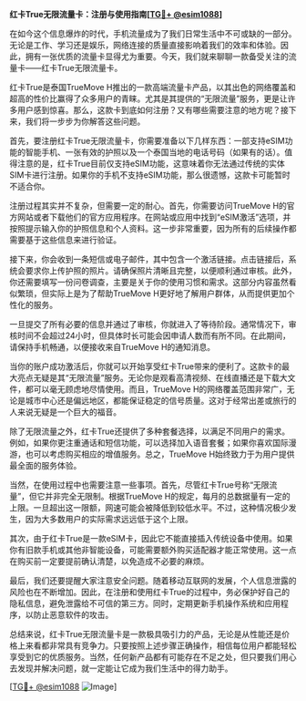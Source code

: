 **红卡True无限流量卡：注册与使用指南[[TG💪+ @esim1088](https://t.me/s/esim1088)]**

在如今这个信息爆炸的时代，手机流量成为了我们日常生活中不可或缺的一部分。无论是工作、学习还是娱乐，网络连接的质量直接影响着我们的效率和体验。因此，拥有一张优质的流量卡显得尤为重要。今天，我们就来聊聊一款备受关注的流量卡——红卡True无限流量卡。

红卡True是泰国TrueMove H推出的一款高端流量卡产品，以其出色的网络覆盖和超高的性价比赢得了众多用户的青睐。尤其是其提供的“无限流量”服务，更是让许多用户感到惊喜。那么，这款卡到底如何注册？又有哪些需要注意的地方呢？接下来，我们将一步步为你解答这些问题。

首先，要注册红卡True无限流量卡，你需要准备以下几样东西：一部支持eSIM功能的智能手机、一张有效的护照以及一个泰国当地的电话号码（如果有的话）。值得注意的是，红卡True目前仅支持eSIM功能，这意味着你无法通过传统的实体SIM卡进行注册。如果你的手机不支持eSIM功能，那么很遗憾，这款卡可能暂时不适合你。

注册过程其实并不复杂，但需要一定的耐心。首先，你需要访问TrueMove H的官方网站或者下载他们的官方应用程序。在网站或应用中找到“eSIM激活”选项，并按照提示输入你的护照信息和个人资料。这一步非常重要，因为所有的后续操作都需要基于这些信息来进行验证。

接下来，你会收到一条短信或电子邮件，其中包含一个激活链接。点击链接后，系统会要求你上传护照的照片。请确保照片清晰且完整，以便顺利通过审核。此外，你还需要填写一份问卷调查，主要是关于你的使用习惯和需求。这部分内容虽然看似繁琐，但实际上是为了帮助TrueMove H更好地了解用户群体，从而提供更加个性化的服务。

一旦提交了所有必要的信息并通过了审核，你就进入了等待阶段。通常情况下，审核时间不会超过24小时，但具体时长可能会因申请人数而有所不同。在此期间，请保持手机畅通，以便接收来自TrueMove H的通知消息。

当你的账户成功激活后，你就可以开始享受红卡True带来的便利了。这款卡的最大亮点无疑是其“无限流量”服务。无论你是观看高清视频、在线直播还是下载大文件，都可以毫无顾虑地尽情使用。而且，TrueMove H的网络覆盖范围非常广，无论是城市中心还是偏远地区，都能保证稳定的信号质量。这对于经常出差或旅行的人来说无疑是一个巨大的福音。

除了无限流量之外，红卡True还提供了多种套餐选择，以满足不同用户的需求。例如，如果你更注重通话和短信功能，可以选择加入语音套餐；如果你喜欢国际漫游，也可以考虑购买相应的增值服务。总之，TrueMove H始终致力于为用户提供最全面的服务体验。

当然，在使用过程中也需要注意一些事项。首先，尽管红卡True号称“无限流量”，但它并非完全无限制。根据TrueMove H的规定，每月的总数据量有一定的上限。一旦超出这一限额，网速可能会被降低到较低水平。不过，这种情况极少发生，因为大多数用户的实际需求远远低于这个上限。

其次，由于红卡True是一款eSIM卡，因此它不能直接插入传统设备中使用。如果你有旧款手机或其他非智能设备，可能需要额外购买适配器才能正常使用。这一点在购买前一定要提前确认清楚，以免造成不必要的麻烦。

最后，我们还要提醒大家注意安全问题。随着移动互联网的发展，个人信息泄露的风险也在不断增加。因此，在注册和使用红卡True的过程中，务必保护好自己的隐私信息，避免泄露给不可信的第三方。同时，定期更新手机操作系统和应用程序，以防止恶意软件的攻击。

总结来说，红卡True无限流量卡是一款极具吸引力的产品，无论是从性能还是价格上来看都非常具有竞争力。只要按照上述步骤正确操作，相信每位用户都能轻松享受到它的优质服务。当然，任何新产品都有可能存在不足之处，但只要我们用心去发现并解决问题，就一定能让它成为我们生活中的得力助手。

[[TG💪+ @esim1088](https://t.me/s/esim1088) ![Image](https://i.postimg.cc/4NQfJmqS/Snipaste-2025-05-13-00-14-12.png)]